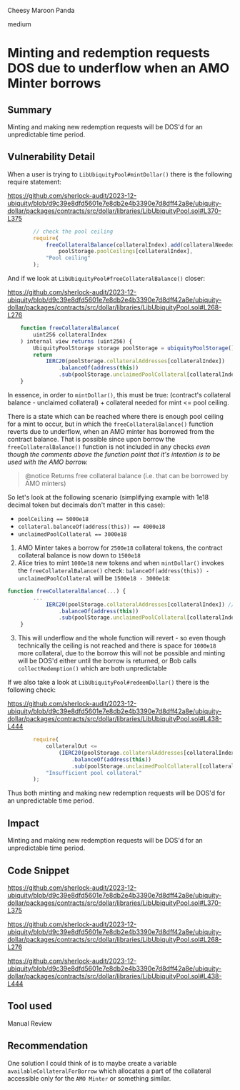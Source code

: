 Cheesy Maroon Panda

medium

# Minting and redemption requests DOS due to underflow when an AMO Minter borrows

## Summary
Minting and making new redemption requests will be DOS'd for an unpredictable time period.
## Vulnerability Detail
When a user is trying to `LibUbiquityPool#mintDollar()` there is the following require statement:

https://github.com/sherlock-audit/2023-12-ubiquity/blob/d9c39e8dfd5601e7e8db2e4b3390e7d8dff42a8e/ubiquity-dollar/packages/contracts/src/dollar/libraries/LibUbiquityPool.sol#L370-L375

```javascript
        // check the pool ceiling
        require(
            freeCollateralBalance(collateralIndex).add(collateralNeeded) <=
                poolStorage.poolCeilings[collateralIndex],
            "Pool ceiling"
        );
```

And if we look at `LibUbiquityPool#freeCollateralBalance()` closer:

https://github.com/sherlock-audit/2023-12-ubiquity/blob/d9c39e8dfd5601e7e8db2e4b3390e7d8dff42a8e/ubiquity-dollar/packages/contracts/src/dollar/libraries/LibUbiquityPool.sol#L268-L276

```javascript
    function freeCollateralBalance(
        uint256 collateralIndex
    ) internal view returns (uint256) {
        UbiquityPoolStorage storage poolStorage = ubiquityPoolStorage();
        return
            IERC20(poolStorage.collateralAddresses[collateralIndex])
                .balanceOf(address(this))
                .sub(poolStorage.unclaimedPoolCollateral[collateralIndex]);
    }
```

In essence, in order to `mintDollar()`, this must be true: (contract's collateral balance - unclaimed collateral) + collateral needed for mint <= pool ceiling.

There is a state which can be reached where there is enough pool ceiling for a mint to occur, but in which the `freeCollateralBalance()` function reverts due to underflow, when an AMO minter has borrowed from the contract balance. That is possible since upon borrow the `freeCollateralBalance()` function is not included in any checks *even though the comments above the function point that it's intention is to be used with the AMO borrow.*

>@notice Returns free collateral balance (i.e. that can be borrowed by AMO minters)

So let's look at the following scenario (simplifying example with 1e18 decimal token but decimals don't matter in this case):

- `poolCeiling == 5000e18`
- `collateral.balanceOf(address(this)) == 4000e18`
- `unclaimedPoolCollateral == 3000e18`

1. AMO Minter takes a borrow for `2500e18` collateral tokens, the contract collateral balance is now down to `1500e18`
2. Alice tries to mint `1000e18` new tokens and when `mintDollar()` invokes the `freeCollateralBalance()` check: `balanceOf(address(this)) - unclaimedPoolCollateral` will be `1500e18 - 3000e18`:

```javascript
function freeCollateralBalance(...) {
        ...
            IERC20(poolStorage.collateralAddresses[collateralIndex]) // @audit a state is possible where this underflow reverts e.g. 1500e18 - 3000e18 when AMO has borrowed
                .balanceOf(address(this))
                .sub(poolStorage.unclaimedPoolCollateral[collateralIndex]);
    }
```

3. This will underflow and the whole function will revert - so even though technically the ceiling is not reached and there is space for `1000e18` more collateral, due to the borrow this will not be possible and minting will be DOS'd either until the borrow is returned, or Bob calls `collectRedemption()` which are both unpredictable

If we also take a look at `LibUbiquityPool#redeemDollar()` there is the following check:

https://github.com/sherlock-audit/2023-12-ubiquity/blob/d9c39e8dfd5601e7e8db2e4b3390e7d8dff42a8e/ubiquity-dollar/packages/contracts/src/dollar/libraries/LibUbiquityPool.sol#L438-L444

```javascript
        require(
            collateralOut <=
                (IERC20(poolStorage.collateralAddresses[collateralIndex]))
                    .balanceOf(address(this))
                    .sub(poolStorage.unclaimedPoolCollateral[collateralIndex]),
            "Insufficient pool collateral"
        );
```

Thus both minting and making new redemption requests will be DOS'd for an unpredictable time period.

## Impact
Minting and making new redemption requests will be DOS'd for an unpredictable time period.
## Code Snippet
https://github.com/sherlock-audit/2023-12-ubiquity/blob/d9c39e8dfd5601e7e8db2e4b3390e7d8dff42a8e/ubiquity-dollar/packages/contracts/src/dollar/libraries/LibUbiquityPool.sol#L370-L375

https://github.com/sherlock-audit/2023-12-ubiquity/blob/d9c39e8dfd5601e7e8db2e4b3390e7d8dff42a8e/ubiquity-dollar/packages/contracts/src/dollar/libraries/LibUbiquityPool.sol#L268-L276

https://github.com/sherlock-audit/2023-12-ubiquity/blob/d9c39e8dfd5601e7e8db2e4b3390e7d8dff42a8e/ubiquity-dollar/packages/contracts/src/dollar/libraries/LibUbiquityPool.sol#L438-L444
## Tool used
Manual Review
## Recommendation
One solution I could think of is to maybe create a variable `availableCollateralForBorrow` which allocates a part of the collateral accessible only for the `AMO Minter` or something similar.